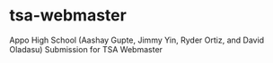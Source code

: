 # tsa-webmaster
Appo High School (Aashay Gupte, Jimmy Yin, Ryder Ortiz, and David Oladasu) Submission for TSA Webmaster
